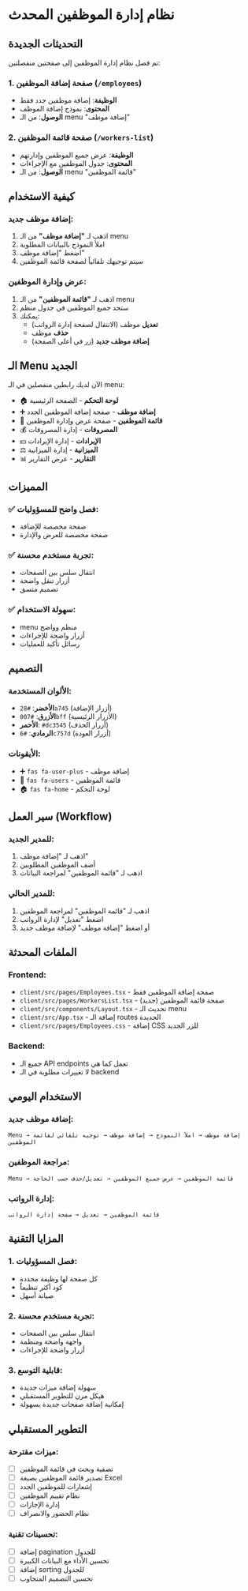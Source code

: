 # نظام إدارة الموظفين المحدث

## التحديثات الجديدة

تم فصل نظام إدارة الموظفين إلى صفحتين منفصلتين:

### 1. صفحة إضافة الموظفين (`/employees`)
- **الوظيفة**: إضافة موظفين جدد فقط
- **المحتوى**: نموذج إضافة الموظف
- **الوصول**: من الـ menu "إضافة موظف"

### 2. صفحة قائمة الموظفين (`/workers-list`)
- **الوظيفة**: عرض جميع الموظفين وإدارتهم
- **المحتوى**: جدول الموظفين مع الإجراءات
- **الوصول**: من الـ menu "قائمة الموظفين"

## كيفية الاستخدام

### إضافة موظف جديد:
1. اذهب لـ **"إضافة موظف"** من الـ menu
2. املأ النموذج بالبيانات المطلوبة
3. اضغط "إضافة موظف"
4. سيتم توجيهك تلقائياً لصفحة قائمة الموظفين

### عرض وإدارة الموظفين:
1. اذهب لـ **"قائمة الموظفين"** من الـ menu
2. ستجد جميع الموظفين في جدول منظم
3. يمكنك:
   - **تعديل** موظف (الانتقال لصفحة إدارة الرواتب)
   - **حذف** موظف
   - **إضافة موظف جديد** (زر في أعلى الصفحة)

## الـ Menu الجديد

الآن لديك رابطين منفصلين في الـ menu:

- 🏠 **لوحة التحكم** - الصفحة الرئيسية
- ➕ **إضافة موظف** - صفحة إضافة الموظفين الجدد
- 👥 **قائمة الموظفين** - صفحة عرض وإدارة الموظفين
- 💰 **المصروفات** - إدارة المصروفات
- 💵 **الإيرادات** - إدارة الإيرادات
- ⚖️ **الميزانية** - إدارة الميزانية
- 📊 **التقارير** - عرض التقارير

## المميزات

### ✅ فصل واضح للمسؤوليات:
- صفحة مخصصة للإضافة
- صفحة مخصصة للعرض والإدارة

### ✅ تجربة مستخدم محسنة:
- انتقال سلس بين الصفحات
- أزرار تنقل واضحة
- تصميم متسق

### ✅ سهولة الاستخدام:
- menu منظم وواضح
- أزرار واضحة للإجراءات
- رسائل تأكيد للعمليات

## التصميم

### الألوان المستخدمة:
- **الأخضر**: `#28a745` (أزرار الإضافة)
- **الأزرق**: `#007bff` (الأزرار الرئيسية)
- **الأحمر**: `#dc3545` (أزرار الحذف)
- **الرمادي**: `#6c757d` (أزرار العودة)

### الأيقونات:
- ➕ `fas fa-user-plus` - إضافة موظف
- 👥 `fas fa-users` - قائمة الموظفين
- 🏠 `fas fa-home` - لوحة التحكم

## سير العمل (Workflow)

### للمدير الجديد:
1. اذهب لـ "إضافة موظف"
2. أضف الموظفين المطلوبين
3. اذهب لـ "قائمة الموظفين" لمراجعة البيانات

### للمدير الحالي:
1. اذهب لـ "قائمة الموظفين" لمراجعة الموظفين
2. اضغط "تعديل" لإدارة الرواتب
3. أو اضغط "إضافة موظف" لإضافة موظف جديد

## الملفات المحدثة

### Frontend:
- `client/src/pages/Employees.tsx` - صفحة إضافة الموظفين فقط
- `client/src/pages/WorkersList.tsx` - صفحة قائمة الموظفين (جديد)
- `client/src/components/Layout.tsx` - تحديث الـ menu
- `client/src/App.tsx` - إضافة الـ routes الجديدة
- `client/src/pages/Employees.css` - إضافة CSS للزر الجديد

### Backend:
- جميع الـ API endpoints تعمل كما هي
- لا تغييرات مطلوبة في الـ backend

## الاستخدام اليومي

### إضافة موظف جديد:
```
Menu → إضافة موظف → املأ النموذج → إضافة موظف → توجيه تلقائي لقائمة الموظفين
```

### مراجعة الموظفين:
```
Menu → قائمة الموظفين → عرض جميع الموظفين → تعديل/حذف حسب الحاجة
```

### إدارة الرواتب:
```
قائمة الموظفين → تعديل → صفحة إدارة الرواتب
```

## المزايا التقنية

### 1. فصل المسؤوليات:
- كل صفحة لها وظيفة محددة
- كود أكثر تنظيماً
- صيانة أسهل

### 2. تجربة مستخدم محسنة:
- انتقال سلس بين الصفحات
- واجهة واضحة ومنظمة
- أزرار واضحة للإجراءات

### 3. قابلية التوسع:
- سهولة إضافة ميزات جديدة
- هيكل مرن للتطوير المستقبلي
- إمكانية إضافة صفحات جديدة بسهولة

## التطوير المستقبلي

### ميزات مقترحة:
- [ ] تصفية وبحث في قائمة الموظفين
- [ ] تصدير قائمة الموظفين بصيغة Excel
- [ ] إشعارات للموظفين الجدد
- [ ] نظام تقييم الموظفين
- [ ] إدارة الإجازات
- [ ] نظام الحضور والانصراف

### تحسينات تقنية:
- [ ] إضافة pagination للجدول
- [ ] تحسين الأداء مع البيانات الكبيرة
- [ ] إضافة sorting للجدول
- [ ] تحسين التصميم المتجاوب 